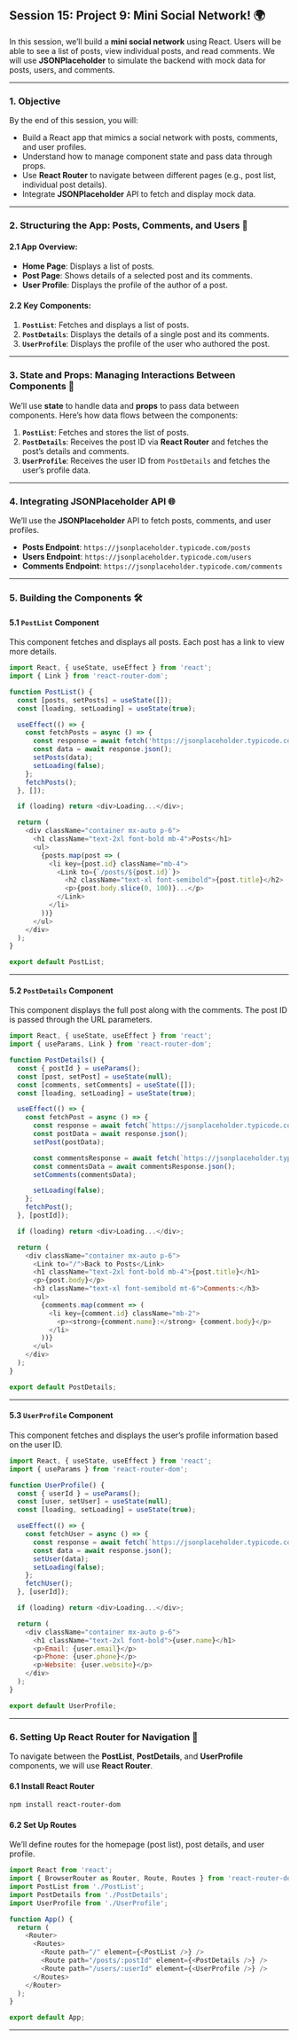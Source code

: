 ## **Session 15: Project 9: Mini Social Network!** 🌍

In this session, we’ll build a **mini social network** using React. Users will be able to see a list of posts, view individual posts, and read comments. We will use **JSONPlaceholder** to simulate the backend with mock data for posts, users, and comments.

---

### **1. Objective**

By the end of this session, you will:
- Build a React app that mimics a social network with posts, comments, and user profiles.
- Understand how to manage component state and pass data through props.
- Use **React Router** to navigate between different pages (e.g., post list, individual post details).
- Integrate **JSONPlaceholder** API to fetch and display mock data.

---

### **2. Structuring the App: Posts, Comments, and Users** 📝

#### **2.1 App Overview**:
- **Home Page**: Displays a list of posts.
- **Post Page**: Shows details of a selected post and its comments.
- **User Profile**: Displays the profile of the author of a post.

#### **2.2 Key Components**:
1. **`PostList`**: Fetches and displays a list of posts.
2. **`PostDetails`**: Displays the details of a single post and its comments.
3. **`UserProfile`**: Displays the profile of the user who authored the post.

---

### **3. State and Props: Managing Interactions Between Components** 🔄

We’ll use **state** to handle data and **props** to pass data between components. Here’s how data flows between the components:

1. **`PostList`**: Fetches and stores the list of posts.
2. **`PostDetails`**: Receives the post ID via **React Router** and fetches the post’s details and comments.
3. **`UserProfile`**: Receives the user ID from `PostDetails` and fetches the user’s profile data.

---

### **4. Integrating JSONPlaceholder API** 🌐

We’ll use the **JSONPlaceholder** API to fetch posts, comments, and user profiles.

- **Posts Endpoint**: `https://jsonplaceholder.typicode.com/posts`
- **Users Endpoint**: `https://jsonplaceholder.typicode.com/users`
- **Comments Endpoint**: `https://jsonplaceholder.typicode.com/comments`

---

### **5. Building the Components** 🛠️

#### **5.1 `PostList` Component**

This component fetches and displays all posts. Each post has a link to view more details.

```javascript
import React, { useState, useEffect } from 'react';
import { Link } from 'react-router-dom';

function PostList() {
  const [posts, setPosts] = useState([]);
  const [loading, setLoading] = useState(true);

  useEffect(() => {
    const fetchPosts = async () => {
      const response = await fetch('https://jsonplaceholder.typicode.com/posts');
      const data = await response.json();
      setPosts(data);
      setLoading(false);
    };
    fetchPosts();
  }, []);

  if (loading) return <div>Loading...</div>;

  return (
    <div className="container mx-auto p-6">
      <h1 className="text-2xl font-bold mb-4">Posts</h1>
      <ul>
        {posts.map(post => (
          <li key={post.id} className="mb-4">
            <Link to={`/posts/${post.id}`}>
              <h2 className="text-xl font-semibold">{post.title}</h2>
              <p>{post.body.slice(0, 100)}...</p>
            </Link>
          </li>
        ))}
      </ul>
    </div>
  );
}

export default PostList;
```

---

#### **5.2 `PostDetails` Component**

This component displays the full post along with the comments. The post ID is passed through the URL parameters.

```javascript
import React, { useState, useEffect } from 'react';
import { useParams, Link } from 'react-router-dom';

function PostDetails() {
  const { postId } = useParams();
  const [post, setPost] = useState(null);
  const [comments, setComments] = useState([]);
  const [loading, setLoading] = useState(true);

  useEffect(() => {
    const fetchPost = async () => {
      const response = await fetch(`https://jsonplaceholder.typicode.com/posts/${postId}`);
      const postData = await response.json();
      setPost(postData);

      const commentsResponse = await fetch(`https://jsonplaceholder.typicode.com/comments?postId=${postId}`);
      const commentsData = await commentsResponse.json();
      setComments(commentsData);

      setLoading(false);
    };
    fetchPost();
  }, [postId]);

  if (loading) return <div>Loading...</div>;

  return (
    <div className="container mx-auto p-6">
      <Link to="/">Back to Posts</Link>
      <h1 className="text-2xl font-bold mb-4">{post.title}</h1>
      <p>{post.body}</p>
      <h3 className="text-xl font-semibold mt-6">Comments:</h3>
      <ul>
        {comments.map(comment => (
          <li key={comment.id} className="mb-2">
            <p><strong>{comment.name}:</strong> {comment.body}</p>
          </li>
        ))}
      </ul>
    </div>
  );
}

export default PostDetails;
```

---

#### **5.3 `UserProfile` Component**

This component fetches and displays the user’s profile information based on the user ID.

```javascript
import React, { useState, useEffect } from 'react';
import { useParams } from 'react-router-dom';

function UserProfile() {
  const { userId } = useParams();
  const [user, setUser] = useState(null);
  const [loading, setLoading] = useState(true);

  useEffect(() => {
    const fetchUser = async () => {
      const response = await fetch(`https://jsonplaceholder.typicode.com/users/${userId}`);
      const data = await response.json();
      setUser(data);
      setLoading(false);
    };
    fetchUser();
  }, [userId]);

  if (loading) return <div>Loading...</div>;

  return (
    <div className="container mx-auto p-6">
      <h1 className="text-2xl font-bold">{user.name}</h1>
      <p>Email: {user.email}</p>
      <p>Phone: {user.phone}</p>
      <p>Website: {user.website}</p>
    </div>
  );
}

export default UserProfile;
```

---

### **6. Setting Up React Router for Navigation** 🚦

To navigate between the **PostList**, **PostDetails**, and **UserProfile** components, we will use **React Router**.

#### **6.1 Install React Router**

```bash
npm install react-router-dom
```

#### **6.2 Set Up Routes**

We’ll define routes for the homepage (post list), post details, and user profile.

```javascript
import React from 'react';
import { BrowserRouter as Router, Route, Routes } from 'react-router-dom';
import PostList from './PostList';
import PostDetails from './PostDetails';
import UserProfile from './UserProfile';

function App() {
  return (
    <Router>
      <Routes>
        <Route path="/" element={<PostList />} />
        <Route path="/posts/:postId" element={<PostDetails />} />
        <Route path="/users/:userId" element={<UserProfile />} />
      </Routes>
    </Router>
  );
}

export default App;
```

---
